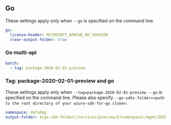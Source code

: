## Go

These settings apply only when `--go` is specified on the command line.

```yaml $(go)
go:
  license-header: MICROSOFT_APACHE_NO_VERSION
  clear-output-folder: true
```

### Go multi-api

``` yaml $(go) && $(multiapi)
batch:
  - tag: package-2020-02-01-preview
```

### Tag: package-2020-02-01-preview and go

These settings apply only when `--tag=package-2020-02-01-preview --go` is specified on the command line.
Please also specify `--go-sdks-folder=<path to the root directory of your azure-sdk-for-go clone>`.

```yaml $(tag) == 'package-2020-02-01-preview' && $(go)
namespace: datadog
output-folder: $(go-sdk-folder)/services/preview/$(namespace)/mgmt/2020-02-01-preview/$(namespace)
```
